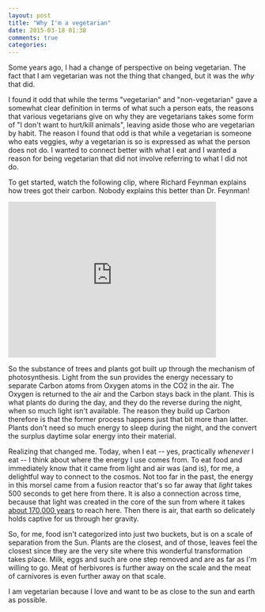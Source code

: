 ```yaml
---
layout: post
title: "Why I'm a vegetarian"
date: 2015-03-18 01:38
comments: true
categories: 
---
```


Some years ago, I had a change of perspective on being vegetarian. The fact
that I am vegetarian was not the thing that changed, but it was the *why* that
did.

<!-- more -->

I found it odd that while the terms "vegetarian" and "non-vegetarian" gave a
somewhat clear definition in terms of what such a person eats, the reasons that
various vegetarians give on why they are vegetarians takes some form of "I
don't want to hurt/kill animals", leaving aside those who are vegetarian by
habit. The reason I found that odd is that while a vegetarian is someone who
eats veggies, *why* a vegetarian is so is expressed as what the person does
not do. I wanted to connect better with what I eat and I wanted a reason for
being vegetarian that did not involve referring to what I did not do.

To get started, watch the following clip, where Richard Feynman explains how
trees got their carbon. Nobody explains this better than Dr. Feynman!

<iframe width="420" height="315" src="https://www.youtube.com/embed/ITpDrdtGAmo" frameborder="0" allowfullscreen></iframe>

So the substance of trees and plants got built up through the mechanism of
photosynthesis. Light from the sun provides the energy necessary to separate
Carbon atoms from Oxygen atoms in the CO2 in the air. The Oxygen is returned to
the air and the Carbon stays back in the plant. This is what plants do during
the day, and they do the reverse during the night, when so much light isn't
available. The reason they build up Carbon therefore is that the former process
happens just that bit more than latter. Plants don't need so much energy to
sleep during the night, and the convert the surplus daytime solar energy into
their material.

Realizing that changed me. Today, when I eat -- yes, practically *whenever* I
eat -- I think about where the energy I use comes from. To eat food and
immediately know that it came from light and air was (and is), for me, a
delightful way to connect to the  cosmos.  Not too far in the past, the energy
in this morsel came from a fusion reactor that's so far away that *light* takes
500 seconds to get here from there. It is also a connection across time,
because that light was created in the core of the sun from where it takes
[about 170,000 years][solar_core] to reach here. Then there is air, that earth
so delicately holds captive for us through her gravity. 

[solar_core]: http://en.wikipedia.org/wiki/Solar_core

So, for me, food isn't categorized into just two buckets, but is on a scale of
separation from the Sun. Plants are the closest, and of those, leaves feel
the closest since they are the very site where this wonderful transformation
takes place. Milk, eggs and such are one step removed and are as far as I'm
willing to go. Meat of herbivores is further away on the scale and the meat of
carnivores is even further away on that scale. 

I am vegetarian because I love and want to be as close to the sun and earth as
possible.

